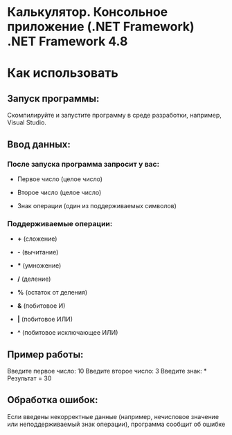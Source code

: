 # Калькулятор. Консольное приложение (.NET Framework) .NET Framework 4.8

# Как использовать 

## Запуск программы:

Скомпилируйте и запустите программу в среде разработки, например, Visual Studio.

## Ввод данных:

### После запуска программа запросит у вас:

* Первое число (целое число)

* Второе число (целое число)

* Знак операции (один из поддерживаемых символов)

### Поддерживаемые операции:


* __+__ (сложение)

* __-__ (вычитание)

* __*__ (умножение)

* __/__ (деление)

* __%__ (остаток от деления)

* __&__ (побитовое И)

* __|__ (побитовое ИЛИ)

* __^__ (побитовое исключающее ИЛИ)


## Пример работы:

Введите первое число: 10 Введите второе число: 3 Введите знак: * Результат = 30

## Обработка ошибок:

Если введены некорректные данные (например, нечисловое значение или неподдерживаемый знак операции), программа сообщит об ошибке


